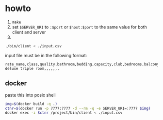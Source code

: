 # howto

1. `make`
2. set `$SERVER_URI` to `:$port` or `$host:$port` to the same value for both client and server
3.
```sh
./bin/client < ./input.csv
```

input file must be in the following format:

```csv
rate_name,class,quality,bathroom,bedding,capacity,club,bedrooms,balcony,view,floor
deluxe triple room,,,,,,,
```

## docker

paste this into posix shell

```sh
img=$(docker build -q .)
ctnr=$(docker run -p 7777:7777 -d --rm -q -e SERVER_URI=:7777 $img)
docker exec -i $ctnr /project/bin/client < ./input.csv
```
